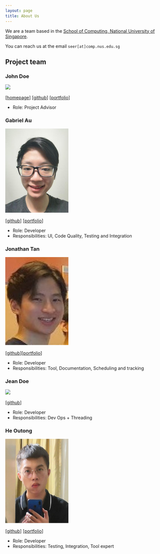 ```yaml
---
layout: page
title: About Us
---
```


We are a team based in the [School of Computing, National University of Singapore](http://www.comp.nus.edu.sg).

You can reach us at the email `seer[at]comp.nus.edu.sg`

## Project team

### John Doe

<img src="images/johndoe.png" width="200px">

[[homepage](http://www.comp.nus.edu.sg/~damithch)]
[[github](https://github.com/johndoe)]
[[portfolio](team/johndoe.md)]

* Role: Project Advisor

### Gabriel Au

<img src="images/gabau.png" width="200px">

[[github](http://github.com/Gabau)]
[[portfolio](team/gabau.md)]

* Role: Developer
* Responsibilities: UI, Code Quality, Testing and Integration

### Jonathan Tan

<img src="images/fullfatwasabi.png" width="200px">

[[github](http://github.com/fullfatwasabi)][[portfolio](team/Jonathan.md)]

* Role: Developer
* Responsibilities: Tool, Documentation, Scheduling and tracking

### Jean Doe

<img src="images/johndoe.png" width="200px">

[[github](http://github.com/johndoe)]

* Role: Developer
* Responsibilities: Dev Ops + Threading

### He Outong

<img src="images/irvinghe000.png" width="200px">

[[github](http://github.com/IrvingHe000)]
[[portfolio](team/outong.md)]

* Role: Developer
* Responsibilities: Testing, Integration, Tool expert
